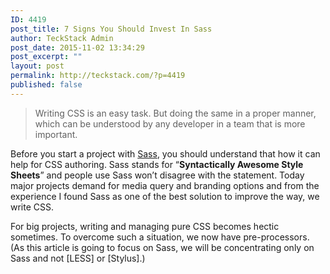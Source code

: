 ```yaml
---
ID: 4419
post_title: 7 Signs You Should Invest In Sass
author: TeckStack Admin
post_date: 2015-11-02 13:34:29
post_excerpt: ""
layout: post
permalink: http://teckstack.com/?p=4419
published: false
---
```

<blockquote>Writing CSS is an easy task. But doing the same in a proper manner, which can be understood by any developer in a team that is more important.</blockquote>
Before you start a project with <a href="http://sass-lang.com/" target="_blank">Sass</a>, you should understand that how it can help for CSS authoring. Sass stands for “<strong>Syntactically Awesome Style Sheets</strong>” and people use Sass won’t disagree with the statement. Today major projects demand for media query and branding options and from the experience I found Sass as one of the best solution to improve the way, we write CSS.

For big projects, writing and managing pure CSS becomes hectic sometimes. To overcome such a situation, we now have pre-processors. (As this article is going to focus on Sass, we will be concentrating only on Sass and not [LESS] or [Stylus].)